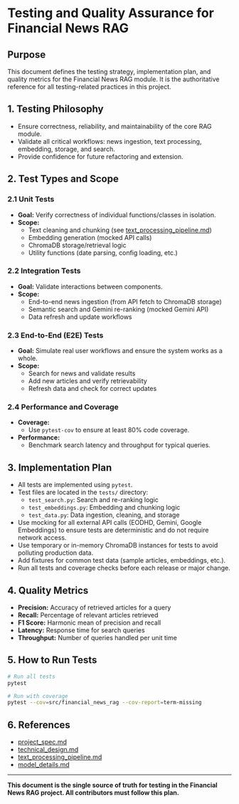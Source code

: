 # Testing and Quality Assurance for Financial News RAG

## Purpose
This document defines the testing strategy, implementation plan, and quality metrics for the Financial News RAG module. It is the authoritative reference for all testing-related practices in this project.

## 1. Testing Philosophy
- Ensure correctness, reliability, and maintainability of the core RAG module.
- Validate all critical workflows: news ingestion, text processing, embedding, storage, and search.
- Provide confidence for future refactoring and extension.

## 2. Test Types and Scope
### 2.1 Unit Tests
- **Goal:** Verify correctness of individual functions/classes in isolation.
- **Scope:**
  - Text cleaning and chunking (see [text_processing_pipeline.md](text_processing_pipeline.md))
  - Embedding generation (mocked API calls)
  - ChromaDB storage/retrieval logic
  - Utility functions (date parsing, config loading, etc.)

### 2.2 Integration Tests
- **Goal:** Validate interactions between components.
- **Scope:**
  - End-to-end news ingestion (from API fetch to ChromaDB storage)
  - Semantic search and Gemini re-ranking (mocked Gemini API)
  - Data refresh and update workflows

### 2.3 End-to-End (E2E) Tests
- **Goal:** Simulate real user workflows and ensure the system works as a whole.
- **Scope:**
  - Search for news and validate results
  - Add new articles and verify retrievability
  - Refresh data and check for correct updates

### 2.4 Performance and Coverage
- **Coverage:**
  - Use `pytest-cov` to ensure at least 80% code coverage.
- **Performance:**
  - Benchmark search latency and throughput for typical queries.

## 3. Implementation Plan
- All tests are implemented using `pytest`.
- Test files are located in the `tests/` directory:
  - `test_search.py`: Search and re-ranking logic
  - `test_embeddings.py`: Embedding and chunking logic
  - `test_data.py`: Data ingestion, cleaning, and storage
- Use mocking for all external API calls (EODHD, Gemini, Google Embeddings) to ensure tests are deterministic and do not require network access.
- Use temporary or in-memory ChromaDB instances for tests to avoid polluting production data.
- Add fixtures for common test data (sample articles, embeddings, etc.).
- Run all tests and coverage checks before each release or major change.

## 4. Quality Metrics
- **Precision:** Accuracy of retrieved articles for a query
- **Recall:** Percentage of relevant articles retrieved
- **F1 Score:** Harmonic mean of precision and recall
- **Latency:** Response time for search queries
- **Throughput:** Number of queries handled per unit time

## 5. How to Run Tests
```bash
# Run all tests
pytest

# Run with coverage
pytest --cov=src/financial_news_rag --cov-report=term-missing
```

## 6. References
- [project_spec.md](project_spec.md#testing-strategy)
- [technical_design.md](technical_design.md#testing)
- [text_processing_pipeline.md](text_processing_pipeline.md)
- [model_details.md](model_details.md)

---

**This document is the single source of truth for testing in the Financial News RAG project. All contributors must follow this plan.**
